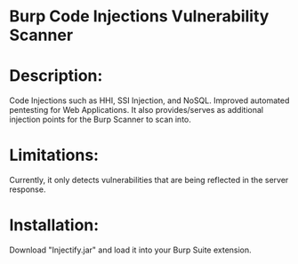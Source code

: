 # Burp Code Injections Vulnerability Scanner

# Description:
Code Injections such as HHI, SSI Injection, and NoSQL. Improved automated pentesting for Web Applications. It also provides/serves as additional injection points for the Burp Scanner to scan into.

# Limitations:
Currently, it only detects vulnerabilities that are being reflected in the server response.

# Installation:
Download "Injectify.jar" and load it into your Burp Suite extension.
